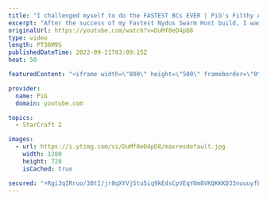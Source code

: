 ```yaml
---
title: "I challenged myself to do the FASTEST BCs EVER | PiG's Filthy Adventures #16 - StarCraft 2"
excerpt: "After the success of my Fastest Nydus Swarm Host build, I wanted to see if I could replicate it with the Fastest Battlecruisers Ever. This is NOT effective at all, so can I actually steal anyone's MMR with it?  If you want my build notes they're in The Book of Filth 2.0: https://docs.google.com/document/d/1GbpZ-qjoUQ42ZwVsmk3cYgLZ1WYNcLc9l6KUo-Zuudk/edit?usp=sharing"
originalUrl: https://youtube.com/watch?v=DuMf0eD4pD8
type: video
length: PT36M9S
publishedDateTime: 2022-09-21T03:09:15Z
heat: 50

featuredContent: "<iframe width=\"800\" height=\"500\" frameborder=\"0\" src=\"https://www.youtube.com/embed/DuMf0eD4pD8\" allow=\"accelerometer; autoplay; encrypted-media; gyroscope; picture-in-picture\" allowfullscreen></iframe>"

provider:
  name: PiG
  domain: youtube.com

topics:
  - StarCraft 2

images:
  - url: https://i.ytimg.com/vi/DuMf0eD4pD8/maxresdefault.jpg
    width: 1280
    height: 720
    isCached: true

secured: "+Rgi3qIRruo/38tI/jr8qXYVjStu5iq9kEdsCpVEqY0m8VKQKKKD33nuuuyfBwjczNCUdZGMZ1ZvyJcovksovmhUnlpjhI7En0MZZukM1ktLXzGHnk7Q7AstvKsF7yNt7asP3QGGOTim0gvjKCmsdPuLG7mBfp8QwishtKsoUnL28/81MxKmo4S+f6wLgzmKGQcqYyJrqZPwMX1awGYR9UCs+irj8UID4/OZ5rNctd2giAVQiLK5PYyDYBXKwLhe+RGh1NlHvKeIYHV7IV+0TeFnWUOHKwK1gkQQNEhl1VWIn6BqWdXuYDi0r4pWB4fyaBs460m2GcZqIur/KKesRB/jKLcvPTIAK4oBOXTQHWGdE0lcnsSZ1YMdF51tq8ECCwDjDfLu1J+YLR1FfZMR4gaQGTeDNmcVMi2fUyRApA0=;WRj+TMPQJsT2HoSnhWonRg=="
---
```


